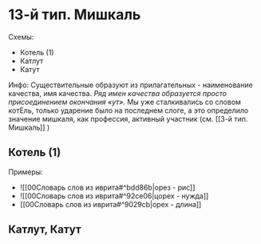 # 13-й тип. Мишкаль
Схемы:
- Котель (1)
- Катлут
- Катут

Инфо: 
Существительные образуют из прилагательных  -  наименование качества, имя качества. *Ряд имен качества образуется просто присоединением окончания «ут».*
Мы уже сталкивались со словом котЕль, только ударение было на последнем слоге, а это определило значение мишкаля, как профессия, активный участник (см. [[3-й тип. Мишкаль]] )

## Котель (1)
Примеры: 
- ![[00Словарь слов из иврита#^bdd86b|орез - рис]]
- ![[00Словарь слов из иврита#^92ce06|цорех - нужда]]
- [[00Словарь слов из иврита#^9029cb|орех - длина]]
## Катлут, Катут 